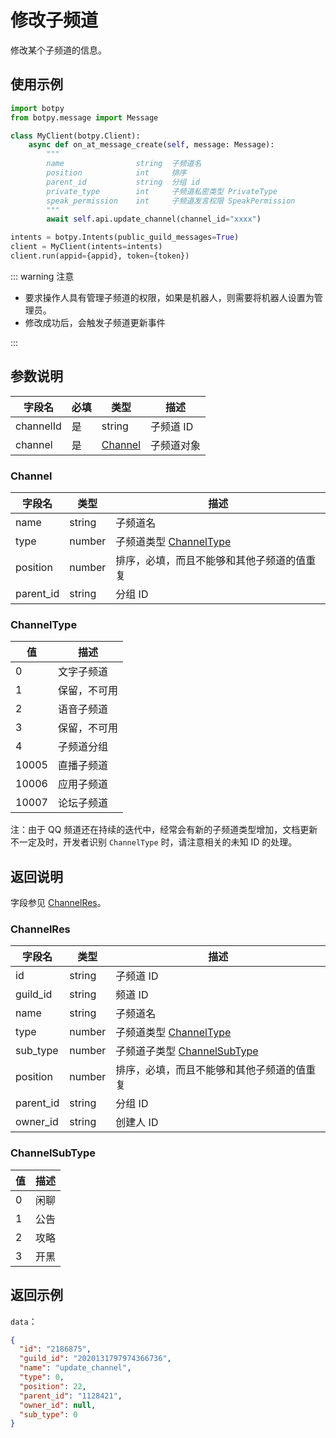 # 修改子频道

修改某个子频道的信息。

<PrivateDomain/>

## 使用示例

```python
import botpy
from botpy.message import Message

class MyClient(botpy.Client):
    async def on_at_message_create(self, message: Message):
        """
        name	            string	子频道名
        position	        int	    排序
        parent_id	        string	分组 id
        private_type	    int	    子频道私密类型 PrivateType
        speak_permission	int	    子频道发言权限 SpeakPermission
        """
        await self.api.update_channel(channel_id="xxxx")

intents = botpy.Intents(public_guild_messages=True)
client = MyClient(intents=intents)
client.run(appid={appid}, token={token})
```

::: warning 注意

- 要求操作人具有管理子频道的权限，如果是机器人，则需要将机器人设置为管理员。
- 修改成功后，会触发子频道更新事件

:::

## 参数说明

| 字段名    | 必填 | 类型                | 描述       |
| --------- | ---- | ------------------- | ---------- |
| channelId | 是   | string              | 子频道 ID  |
| channel   | 是   | [Channel](#channel) | 子频道对象 |

### Channel

| 字段名    | 类型   | 描述                                       |
| --------- | ------ | ------------------------------------------ |
| name      | string | 子频道名                                   |
| type      | number | 子频道类型 [ChannelType](#channeltype)     |
| position  | number | 排序，必填，而且不能够和其他子频道的值重复 |
| parent_id | string | 分组 ID                                    |

### ChannelType

| 值    | 描述         |
| ----- | ------------ |
| 0     | 文字子频道   |
| 1     | 保留，不可用 |
| 2     | 语音子频道   |
| 3     | 保留，不可用 |
| 4     | 子频道分组   |
| 10005 | 直播子频道   |
| 10006 | 应用子频道   |
| 10007 | 论坛子频道   |

注：由于 QQ 频道还在持续的迭代中，经常会有新的子频道类型增加，文档更新不一定及时，开发者识别 `ChannelType` 时，请注意相关的未知 ID 的处理。

## 返回说明

字段参见 [ChannelRes](#channelres)。

### ChannelRes

| 字段名    | 类型   | 描述                                           |
| --------- | ------ | ---------------------------------------------- |
| id        | string | 子频道 ID                                      |
| guild_id  | string | 频道 ID                                        |
| name      | string | 子频道名                                       |
| type      | number | 子频道类型 [ChannelType](#channeltype)         |
| sub_type  | number | 子频道子类型 [ChannelSubType](#channelsubtype) |
| position  | number | 排序，必填，而且不能够和其他子频道的值重复     |
| parent_id | string | 分组 ID                                        |
| owner_id  | string | 创建人 ID                                      |

### ChannelSubType

| 值  | 描述 |
| --- | ---- |
| 0   | 闲聊 |
| 1   | 公告 |
| 2   | 攻略 |
| 3   | 开黑 |

## 返回示例

`data`：

```json
{
  "id": "2186875",
  "guild_id": "2020131797974366736",
  "name": "update_channel",
  "type": 0,
  "position": 22,
  "parent_id": "1128421",
  "owner_id": null,
  "sub_type": 0
}
```
